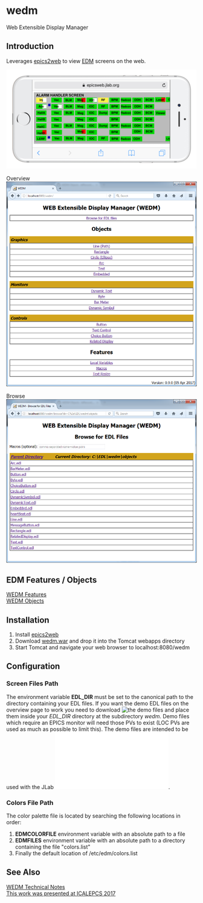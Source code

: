 # wedm
Web Extensible Display Manager

## Introduction
Leverages [epics2web](https://github.com/JeffersonLab/epics2web) to view [EDM](https://ics-web.sns.ornl.gov/edm/eum.html) screens on the web.

![Example](/doc/img/PhoneExample.png?raw=true "Example")


Overview
![Overview](/doc/img/Overview.png?raw=true "Overview")

Browse
![Browse](/doc/img/Browse.png?raw=true "Browse")

## EDM Features / Objects
[WEDM Features](https://github.com/JeffersonLab/wedm/wiki/WEDM-Features)   
[WEDM Objects](https://github.com/JeffersonLab/wedm/wiki/WEDM-Objects)   

## Installation
   1. Install [epics2web](https://github.com/JeffersonLab/epics2web)
   1. Download [wedm.war](https://github.com/JeffersonLab/wedm/releases) and drop it into the Tomcat webapps directory
   1. Start Tomcat and navigate your web browser to localhost:8080/wedm
   
## Configuration
### Screen Files Path
The environment variable **EDL_DIR** must be set to the canonical path to the directory containing your EDL files.  If you want the demo EDL files on the overview page to work you need to download ![the demo files](/data/edl/wedm) and place them inside your *EDL_DIR* directory at the subdirectory *wedm*.  Demo files which require an EPICS monitor will need those PVs to exist (LOC PVs are used as much as possible to limit this).  The demo files are intended to be used with the JLab ![colors.list](/data/edl/wedm/colors.list).
### Colors File Path
The color palette file is located by searching the following locations in order:
1. **EDMCOLORFILE** environment variable with an absolute path to a file
2. **EDMFILES** environment variable with an absolute path to a directory containing the file "colors.list"
3. Finally the default location of /etc/edm/colors.list

## See Also
[WEDM Technical Notes](https://github.com/JeffersonLab/wedm/wiki/Technical-Notes)      
[This work was presented at ICALEPCS 2017](http://icalepcs2017.org/)     

